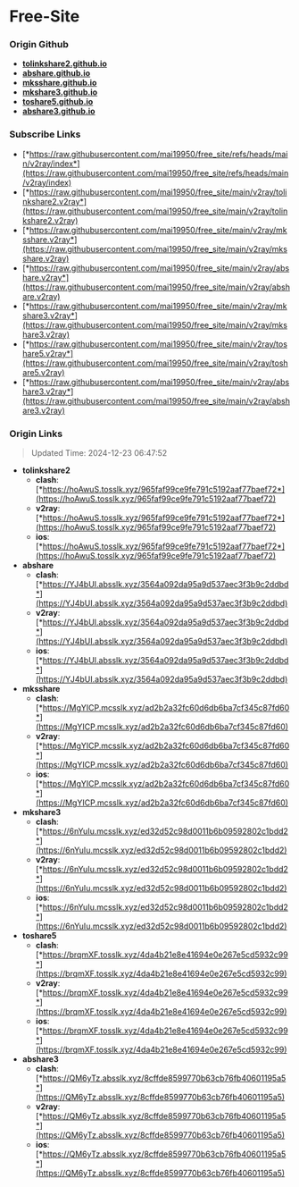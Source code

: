 # Free-Site

### Origin Github

- [**tolinkshare2.github.io**](https://github.com/tolinkshare2/tolinkshare2.github.io)
- [**abshare.github.io**](https://github.com/abshare/abshare.github.io)
- [**mksshare.github.io**](https://github.com/mksshare/mksshare.github.io)
- [**mkshare3.github.io**](https://github.com/mkshare3/mkshare3.github.io)
- [**toshare5.github.io**](https://github.com/toshare5/toshare5.github.io)
- [**abshare3.github.io**](https://github.com/abshare3/abshare3.github.io)

### Subscribe Links

- [*https://raw.githubusercontent.com/mai19950/free_site/refs/heads/main/v2ray/index*](https://raw.githubusercontent.com/mai19950/free_site/refs/heads/main/v2ray/index)
- [*https://raw.githubusercontent.com/mai19950/free_site/main/v2ray/tolinkshare2.v2ray*](https://raw.githubusercontent.com/mai19950/free_site/main/v2ray/tolinkshare2.v2ray)
- [*https://raw.githubusercontent.com/mai19950/free_site/main/v2ray/mksshare.v2ray*](https://raw.githubusercontent.com/mai19950/free_site/main/v2ray/mksshare.v2ray)
- [*https://raw.githubusercontent.com/mai19950/free_site/main/v2ray/abshare.v2ray*](https://raw.githubusercontent.com/mai19950/free_site/main/v2ray/abshare.v2ray)
- [*https://raw.githubusercontent.com/mai19950/free_site/main/v2ray/mkshare3.v2ray*](https://raw.githubusercontent.com/mai19950/free_site/main/v2ray/mkshare3.v2ray)
- [*https://raw.githubusercontent.com/mai19950/free_site/main/v2ray/toshare5.v2ray*](https://raw.githubusercontent.com/mai19950/free_site/main/v2ray/toshare5.v2ray)
- [*https://raw.githubusercontent.com/mai19950/free_site/main/v2ray/abshare3.v2ray*](https://raw.githubusercontent.com/mai19950/free_site/main/v2ray/abshare3.v2ray)

### Origin Links

> Updated Time: 2024-12-23 06:47:52

- **tolinkshare2**
  - **clash**: [*https://hoAwuS.tosslk.xyz/965faf99ce9fe791c5192aaf77baef72*](https://hoAwuS.tosslk.xyz/965faf99ce9fe791c5192aaf77baef72)
  - **v2ray**: [*https://hoAwuS.tosslk.xyz/965faf99ce9fe791c5192aaf77baef72*](https://hoAwuS.tosslk.xyz/965faf99ce9fe791c5192aaf77baef72)
  - **ios**: [*https://hoAwuS.tosslk.xyz/965faf99ce9fe791c5192aaf77baef72*](https://hoAwuS.tosslk.xyz/965faf99ce9fe791c5192aaf77baef72)
- **abshare**
  - **clash**: [*https://YJ4bUI.absslk.xyz/3564a092da95a9d537aec3f3b9c2ddbd*](https://YJ4bUI.absslk.xyz/3564a092da95a9d537aec3f3b9c2ddbd)
  - **v2ray**: [*https://YJ4bUI.absslk.xyz/3564a092da95a9d537aec3f3b9c2ddbd*](https://YJ4bUI.absslk.xyz/3564a092da95a9d537aec3f3b9c2ddbd)
  - **ios**: [*https://YJ4bUI.absslk.xyz/3564a092da95a9d537aec3f3b9c2ddbd*](https://YJ4bUI.absslk.xyz/3564a092da95a9d537aec3f3b9c2ddbd)
- **mksshare**
  - **clash**: [*https://MgYICP.mcsslk.xyz/ad2b2a32fc60d6db6ba7cf345c87fd60*](https://MgYICP.mcsslk.xyz/ad2b2a32fc60d6db6ba7cf345c87fd60)
  - **v2ray**: [*https://MgYICP.mcsslk.xyz/ad2b2a32fc60d6db6ba7cf345c87fd60*](https://MgYICP.mcsslk.xyz/ad2b2a32fc60d6db6ba7cf345c87fd60)
  - **ios**: [*https://MgYICP.mcsslk.xyz/ad2b2a32fc60d6db6ba7cf345c87fd60*](https://MgYICP.mcsslk.xyz/ad2b2a32fc60d6db6ba7cf345c87fd60)
- **mkshare3**
  - **clash**: [*https://6nYuIu.mcsslk.xyz/ed32d52c98d0011b6b09592802c1bdd2*](https://6nYuIu.mcsslk.xyz/ed32d52c98d0011b6b09592802c1bdd2)
  - **v2ray**: [*https://6nYuIu.mcsslk.xyz/ed32d52c98d0011b6b09592802c1bdd2*](https://6nYuIu.mcsslk.xyz/ed32d52c98d0011b6b09592802c1bdd2)
  - **ios**: [*https://6nYuIu.mcsslk.xyz/ed32d52c98d0011b6b09592802c1bdd2*](https://6nYuIu.mcsslk.xyz/ed32d52c98d0011b6b09592802c1bdd2)
- **toshare5**
  - **clash**: [*https://brqmXF.tosslk.xyz/4da4b21e8e41694e0e267e5cd5932c99*](https://brqmXF.tosslk.xyz/4da4b21e8e41694e0e267e5cd5932c99)
  - **v2ray**: [*https://brqmXF.tosslk.xyz/4da4b21e8e41694e0e267e5cd5932c99*](https://brqmXF.tosslk.xyz/4da4b21e8e41694e0e267e5cd5932c99)
  - **ios**: [*https://brqmXF.tosslk.xyz/4da4b21e8e41694e0e267e5cd5932c99*](https://brqmXF.tosslk.xyz/4da4b21e8e41694e0e267e5cd5932c99)
- **abshare3**
  - **clash**: [*https://QM6yTz.absslk.xyz/8cffde8599770b63cb76fb40601195a5*](https://QM6yTz.absslk.xyz/8cffde8599770b63cb76fb40601195a5)
  - **v2ray**: [*https://QM6yTz.absslk.xyz/8cffde8599770b63cb76fb40601195a5*](https://QM6yTz.absslk.xyz/8cffde8599770b63cb76fb40601195a5)
  - **ios**: [*https://QM6yTz.absslk.xyz/8cffde8599770b63cb76fb40601195a5*](https://QM6yTz.absslk.xyz/8cffde8599770b63cb76fb40601195a5)
